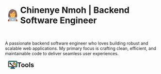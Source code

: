 <h1 style="display: flex; align-items: center; margin-top: 0px; margin-bottom: 50px;">
    <img src="image-1.png" alt="Image 1" height="50" width="50">
    Chinenye Nmoh | Backend Software Engineer
</h1>


<p>A passionate backend software engineer who loves building robust and scalable web applications. My primary focus is crafting clean, efficient, and maintainable code to deliver seamless user experiences.</p>

<h2 style=" display: flex; align-items: center; margin-top: 0px; margin-bottom: 50px; margin-left: 10px;">
    <img src="image-2.png" alt="Image 2" height="30" width="30" style=" margin-bottom: 0px;">
    Tools
</h2>

